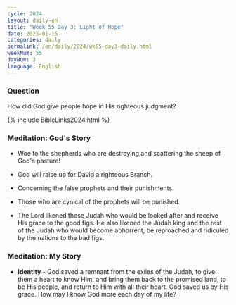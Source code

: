 ```yaml
---
cycle: 2024
layout: daily-en
title: "Week 55 Day 3: Light of Hope"
date: 2025-01-15
categories: daily
permalink: /en/daily/2024/wk55-day3-daily.html
weekNum: 55
dayNum: 3
language: English
---
```


### Question     
How did God give people hope in His righteous judgment?

{% include BibleLinks2024.html %}


### Meditation: God's Story   
+ Woe to the shepherds who are destroying and scattering the sheep of God's pasture! 

+ God will raise up for David a righteous Branch. 

+ Concerning the false prophets and their punishments. 

+ Those who are cynical of the prophets will be punished. 

+ The Lord likened those Judah who would be looked after and receive His grace to the good figs. He also likened the Judah king and the rest of the Judah who would become abhorrent, be reproached and ridiculed by the nations to the bad figs. 

### Meditation: My Story   
+ **Identity** - God saved a remnant from the exiles of the Judah, to give them a heart to know Him, and bring them back to the promised land, to be His people, and return to Him with all their heart. God saved us by His grace. How may I know God more each day of my life? 
